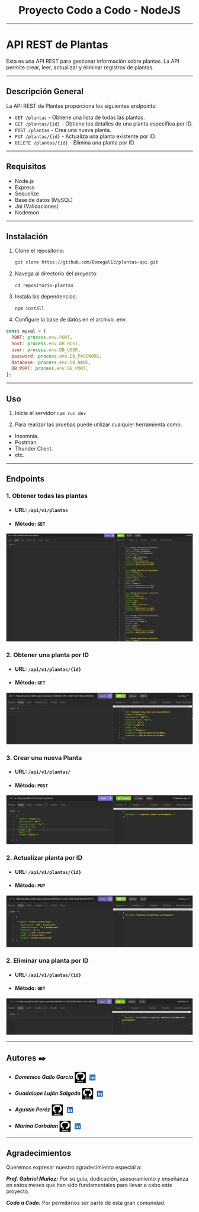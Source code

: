 <h1 align="center"> Proyecto Codo a Codo - NodeJS </h1>

---

# API REST de Plantas

Esta es una API REST para gestionar información sobre plantas. La API permite crear, leer, actualizar y eliminar registros de plantas.

---

## Descripción General

La API REST de Plantas proporciona los siguientes endpoints:

- `GET /plantas` - Obtiene una lista de todas las plantas.
- `GET /plantas/{id}` - Obtiene los detalles de una planta específica por ID.
- `POST /plantas` - Crea una nueva planta.
- `PUT /plantas/{id}` - Actualiza una planta existente por ID.
- `DELETE /plantas/{id}` - Elimina una planta por ID.

---

## Requisitos

- Node.js
- Express
- Sequelize
- Base de datos (MySQL)
- Joi (Validaciones)
- Nodemon

---

## Instalación

1. Clone el repositorio:

   ```sh
   git clone https://github.com/Domegal13/plantas-api.git
   ```

2. Navega al directorio del proyecto:

   `cd repositorio-plantas`

3. Instala las dependencias:

   `npm install`

4. Configure la base de datos en el archivo .env.

```JavaScript
const mysql = {
  PORT: process.env.PORT,
  host: process.env.DB_HOST,
  user: process.env.DB_USER,
  password: process.env.DB_PASSWORD,
  database: process.env.DB_NAME,
  DB_PORT: process.env.DB_PORT,
};
```

---

## Uso

1. Inicie el servidor
   `npm run dev`

2. Para realizar las pruebas puede utilizar cualquier herramienta como:

- Insomnia.
- Postman.
- Thunder Client.
- etc.

---

## Endpoints

### 1. Obtener todas las plantas

- #### URL: `/api/v1/plantas`
- #### Método: `GET`

![GET](./src/assets/images/traer-todos-los-registros.png)

### 2. Obtener una planta por ID

- #### URL: `/api/v1/plantas/{id}`
- #### Método: `GET`

![GET](./src/assets/images/traer-registro-por-id.png)

### 3. Crear una nueva Planta

- #### URL: `/api/v1/plantas/`
- #### Método: `POST`

![POST](./src/assets/images/crear-registro-planta.png)

### 2. Actualizar planta por ID

- #### URL: `/api/v1/plantas/{id}`
- #### Método: `PUT`

![PUT](./src/assets/images/actualizar-registro-planta.png)

### 2. Eliminar una planta por ID

- #### URL: `/api/v1/plantas/{id}`
- #### Método: `GET`

![DELETE](./src/assets/images/eliminar-registro-planta.png)

---

## Autores ✒️

- **_Domenico Gallo García_** [<img src="./src/assets/images/github-negro.png" width="30" height="30" align="center">](https://github.com/Domegal13) [<img src="./src/assets/images/linkedin001.png" widht="30" height="30" align="center">](https://www.linkedin.com/in/domegal13/)

- **_Guadalupe Luján Salgado_** [<img src="./src/assets/images/github-negro.png" width="30" height="30" align="center">](https://github.com/guadasalgado) [<img src="./src/assets/images/linkedin001.png" widht="30" height="30" align="center">](https://www.linkedin.com/in/guadasalgado/)

- **_Agustin Peréz_** [<img src="./src/assets/images/github-negro.png" width="30" height="30" align="center">](https://github.com/agus0914) [<img src="./src/assets/images/linkedin001.png" widht="30" height="30" align="center">](https://www.linkedin.com/in/agustin-perez-a44569267/?utm_source=share&utm_campaign=share_via&utm_content=profile&utm_medium=android_app)

- **_Marina Corbalan_** [<img src="./src/assets/images/github-negro.png" width="30" height="30" align="center">](https://github.com/MarinaCorbalan) [<img src="./src/assets/images/linkedin001.png" widht="30" height="30" align="center">]()

---

## Agradecimientos

Queremos expresar nuestro agradecimiento especial a:

**_Prof. Gabriel Muñoz:_** Por su guía, dedicación, asesoramiento y enseñanza en estos meses que han sido fundamentales para llevar a cabo este proyecto.

**_Codo a Codo:_** Por permitirnos ser parte de esta gran comunidad.
